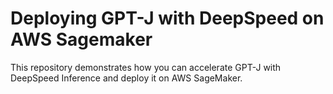 # Deploying GPT-J with DeepSpeed on AWS Sagemaker

This repository demonstrates how you can accelerate GPT-J with DeepSpeed Inference and deploy it on AWS SageMaker.


